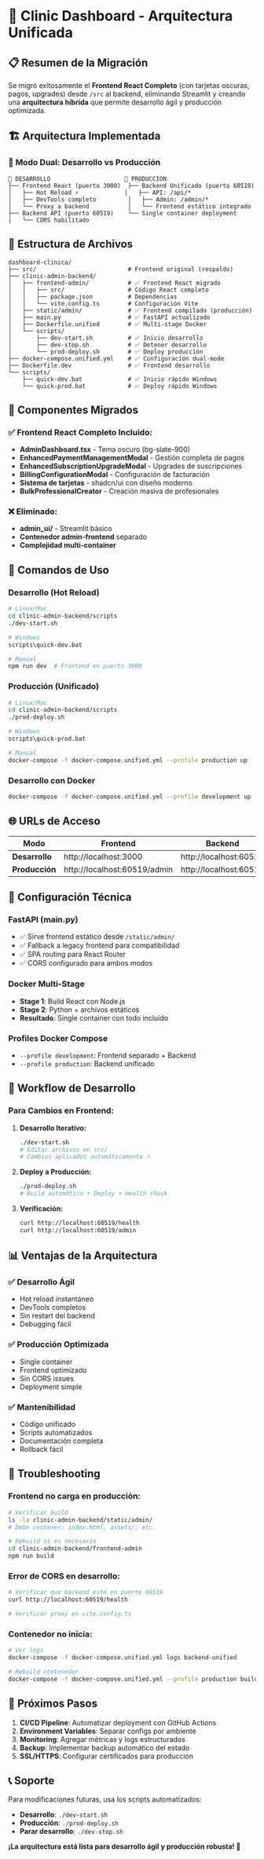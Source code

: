 # 🚀 Clinic Dashboard - Arquitectura Unificada

## 📋 Resumen de la Migración

Se migró exitosamente el **Frontend React Completo** (con tarjetas oscuras, pagos, upgrades) desde `/src` al backend, eliminando Streamlit y creando una **arquitectura híbrida** que permite desarrollo ágil y producción optimizada.

## 🏗️ Arquitectura Implementada

### 🔄 **Modo Dual: Desarrollo vs Producción**

```
📁 DESARROLLO                     📁 PRODUCCIÓN
├── Frontend React (puerto 3000)  ├── Backend Unificado (puerto 60519)
│   ├── Hot Reload ⚡             │   ├── API: /api/*
│   ├── DevTools completo         │   ├── Admin: /admin/*
│   └── Proxy a backend           │   └── Frontend estático integrado
├── Backend API (puerto 60519)    └── Single container deployment
│   └── CORS habilitado
```

## 📂 Estructura de Archivos

```
dashboard-clinica/
├── src/                          # Frontend original (respaldo)
├── clinic-admin-backend/
│   ├── frontend-admin/           # ✅ Frontend React migrado
│   │   ├── src/                  # Código React completo
│   │   ├── package.json          # Dependencias
│   │   └── vite.config.ts        # Configuración Vite
│   ├── static/admin/             # ✅ Frontend compilado (producción)
│   ├── main.py                   # ✅ FastAPI actualizado
│   ├── Dockerfile.unified        # ✅ Multi-stage Docker
│   └── scripts/
│       ├── dev-start.sh          # ✅ Inicio desarrollo
│       ├── dev-stop.sh           # ✅ Detener desarrollo
│       └── prod-deploy.sh        # ✅ Deploy producción
├── docker-compose.unified.yml    # ✅ Configuración dual-mode
├── Dockerfile.dev                # ✅ Frontend desarrollo
└── scripts/
    ├── quick-dev.bat             # ✅ Inicio rápido Windows
    └── quick-prod.bat            # ✅ Deploy rápido Windows
```

## 🎯 Componentes Migrados

### ✅ **Frontend React Completo Incluido:**
- **AdminDashboard.tsx** - Tema oscuro (bg-slate-900)
- **EnhancedPaymentManagementModal** - Gestión completa de pagos
- **EnhancedSubscriptionUpgradeModal** - Upgrades de suscripciones
- **BillingConfigurationModal** - Configuración de facturación
- **Sistema de tarjetas** - shadcn/ui con diseño moderno
- **BulkProfessionalCreator** - Creación masiva de profesionales

### ❌ **Eliminado:**
- **admin_ui/** - Streamlit básico
- **Contenedor admin-frontend** separado
- **Complejidad multi-container**

## 🚀 Comandos de Uso

### **Desarrollo (Hot Reload)**
```bash
# Linux/Mac
cd clinic-admin-backend/scripts
./dev-start.sh

# Windows
scripts\quick-dev.bat

# Manual
npm run dev  # Frontend en puerto 3000
```

### **Producción (Unificado)**
```bash
# Linux/Mac
cd clinic-admin-backend/scripts
./prod-deploy.sh

# Windows
scripts\quick-prod.bat

# Manual
docker-compose -f docker-compose.unified.yml --profile production up
```

### **Desarrollo con Docker**
```bash
docker-compose -f docker-compose.unified.yml --profile development up
```

## 🌐 URLs de Acceso

| Modo | Frontend | Backend | API Docs |
|------|----------|---------|----------|
| **Desarrollo** | http://localhost:3000 | http://localhost:60519 | http://localhost:60519/docs |
| **Producción** | http://localhost:60519/admin | http://localhost:60519 | http://localhost:60519/docs |

## 🔧 Configuración Técnica

### **FastAPI (main.py)**
- ✅ Sirve frontend estático desde `/static/admin/`
- ✅ Fallback a legacy frontend para compatibilidad
- ✅ SPA routing para React Router
- ✅ CORS configurado para ambos modos

### **Docker Multi-Stage**
- **Stage 1**: Build React con Node.js
- **Stage 2**: Python + archivos estáticos
- **Resultado**: Single container con todo incluido

### **Profiles Docker Compose**
- `--profile development`: Frontend separado + Backend
- `--profile production`: Backend unificado

## 🔄 Workflow de Desarrollo

### **Para Cambios en Frontend:**

1. **Desarrollo Iterativo:**
   ```bash
   ./dev-start.sh
   # Editar archivos en src/
   # Cambios aplicados automáticamente ⚡
   ```

2. **Deploy a Producción:**
   ```bash
   ./prod-deploy.sh
   # Build automático + Deploy + Health check
   ```

3. **Verificación:**
   ```bash
   curl http://localhost:60519/health
   curl http://localhost:60519/admin
   ```

## 📊 Ventajas de la Arquitectura

### ✅ **Desarrollo Ágil**
- Hot reload instantáneo
- DevTools completos
- Sin restart del backend
- Debugging fácil

### ✅ **Producción Optimizada**
- Single container
- Frontend optimizado
- Sin CORS issues
- Deployment simple

### ✅ **Mantenibilidad**
- Código unificado
- Scripts automatizados
- Documentación completa
- Rollback fácil

## 🐛 Troubleshooting

### **Frontend no carga en producción:**
```bash
# Verificar build
ls -la clinic-admin-backend/static/admin/
# Debe contener: index.html, assets/, etc.

# Rebuild si es necesario
cd clinic-admin-backend/frontend-admin
npm run build
```

### **Error de CORS en desarrollo:**
```bash
# Verificar que backend esté en puerto 60519
curl http://localhost:60519/health

# Verificar proxy en vite.config.ts
```

### **Contenedor no inicia:**
```bash
# Ver logs
docker-compose -f docker-compose.unified.yml logs backend-unified

# Rebuild contenedor
docker-compose -f docker-compose.unified.yml --profile production build --no-cache
```

## 🔮 Próximos Pasos

1. **CI/CD Pipeline**: Automatizar deployment con GitHub Actions
2. **Environment Variables**: Separar configs por ambiente
3. **Monitoring**: Agregar métricas y logs estructurados
4. **Backup**: Implementar backup automático del estado
5. **SSL/HTTPS**: Configurar certificados para producción

## 📞 Soporte

Para modificaciones futuras, usa los scripts automatizados:
- **Desarrollo**: `./dev-start.sh`
- **Producción**: `./prod-deploy.sh`
- **Parar desarrollo**: `./dev-stop.sh`

**¡La arquitectura está lista para desarrollo ágil y producción robusta! 🎉**
